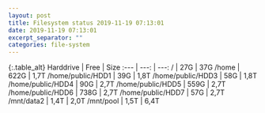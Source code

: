 ```yaml
---
layout: post
title: Filesystem status 2019-11-19 07:13:01
date: 2019-11-19 07:13:01
excerpt_separator: ""
categories: file-system
---
```

{:.table_alt}
Harddrive | Free | Size
:--- | ---: | ---:
/ | 27G | 37G
/home | 622G | 1,7T
/home/public/HDD1 | 39G | 1,8T
/home/public/HDD3 | 58G | 1,8T
/home/public/HDD4 | 90G | 2,7T
/home/public/HDD5 | 559G | 2,7T
/home/public/HDD6 | 738G | 2,7T
/home/public/HDD7 | 57G | 2,7T
/mnt/data2 | 1,4T | 2,0T
/mnt/pool | 1,5T | 6,4T
